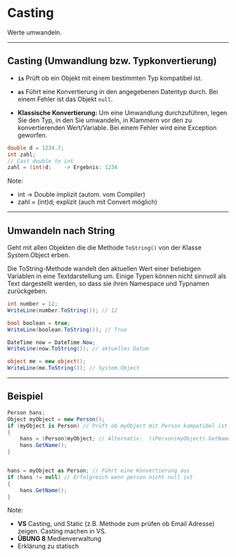 # Casting

Werte umwandeln.

---

<!-- .slide: class="left" -->
## Casting (Umwandlung bzw. Typkonvertierung)

* **`is`** Prüft ob ein Objekt mit einem bestimmten Typ kompatibel ist.

* **`as`** Führt eine Konvertierung in den angegebenen Datentyp durch. Bei einem Fehler ist das Objekt `null`.

* **Klassische Konvertierung:** Um eine Umwandlung durchzuführen, legen Sie den Typ, in den Sie umwandeln, in Klammern vor den zu konvertierenden Wert/Variable. Bei einem Fehler wird eine Exception geworfen.

```csharp []
double d = 1234.7;
int zahl;
// Cast double to int
zahl = (int)d;    -> Ergebnis: 1234
```

Note:

* int -> Double implizit (autom. vom Compiler)
* zahl = (int)d; explizit (auch mit Convert möglich)

---

<!-- .slide: class="left" -->
## Umwandeln nach String

Geht mit allen Objekten die die Methode `ToString()` von der Klasse System.Object erben.

Die ToString-Methode wandelt den aktuellen Wert einer beliebigen Variablen in eine Textdarstellung um. Einige Typen können nicht sinnvoll als Text dargestellt werden, so dass sie ihren Namespace und Typnamen zurückgeben.

```csharp []
int number = 12;
WriteLine(number.ToString()); // 12

bool boolean = true;
WriteLine(boolean.ToString()); // True

DateTime now = DateTime.Now;
WriteLine(now.ToString()); // aktuelles Datum

object me = new object();
WriteLine(me.ToString()); // System.Object
```

---

<!-- .slide: class="left" -->
## Beispiel

```csharp []
Person hans;
Object myObject = new Person();
if (myObject is Person) // Prüft ob myObject mit Person kompatibel ist
{
    hans = (Person)myObject; // Alternativ:  ((Person)myObject).GetName();
    hans.GetName();
}


hans = myObject as Person; // Führt eine Konvertierung aus
if (hans != null) // Erfolgreich wenn person nicht null ist
{
    hans.GetName();
}
```

Note:
* **VS** Casting, und Static (z.B. Methode zum prüfen ob Email Adresse) zeigen. Casting machen in VS.
* **ÜBUNG 8** Medienverwaltung
* Erklärung zu statisch
